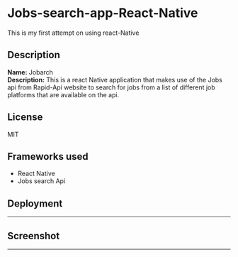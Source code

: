 # Jobs-search-app-React-Native
This is my first attempt on using react-Native 

## Description
**Name:** Jobarch <br> **Description:** This is a react Native application that makes use of the Jobs api from Rapid-Api website
to search for jobs from a list of different job platforms that are available on the api.

## License
MIT

## Frameworks used
- React Native 
- Jobs search Api

## Deployment
----------------------------------------------------------------

## Screenshot
----------------------------------------------------------------

